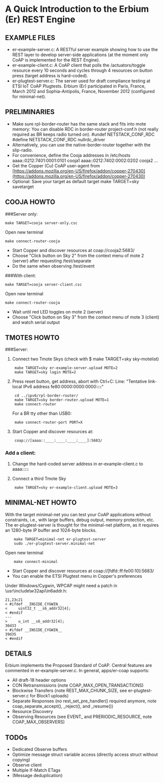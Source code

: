 A Quick Introduction to the Erbium (Er) REST Engine
===================================================

EXAMPLE FILES
-------------

- er-example-server.c: A RESTful server example showing how to use the REST
  layer to develop server-side applications (at the moment only CoAP is
  implemented for the REST Engine).
- er-example-client.c: A CoAP client that polls the /actuators/toggle resource
  every 10 seconds and cycles through 4 resources on button press (target
  address is hard-coded).
- er-plugtest-server.c: The server used for draft compliance testing at ETSI
  IoT CoAP Plugtests. Erbium (Er) participated in Paris, France, March 2012 and
  Sophia-Antipolis, France, November 2012 (configured for minimal-net).

PRELIMINARIES
-------------

- Make sure rpl-border-router has the same stack and fits into mote memory:
  You can disable RDC in border-router project-conf.h (not really required as BR keeps radio turned on).
    #undef NETSTACK_CONF_RDC
    #define NETSTACK_CONF_RDC     nullrdc_driver
- Alternatively, you can use the native-border-router together with the slip-radio.
- For convenience, define the Cooja addresses in /etc/hosts
      aaaa::0212:7401:0001:0101 cooja1
      aaaa::0212:7402:0002:0202 cooja2
      ...
- Get the Copper (Cu) CoAP user-agent from
  [https://addons.mozilla.org/en-US/firefox/addon/copper-270430](https://addons.mozilla.org/en-US/firefox/addon/copper-270430)
- Optional: Save your target as default target
      make TARGET=sky savetarget

COOJA HOWTO
-----------

###Server only:

    make TARGET=cooja server-only.csc

Open new terminal

    make connect-router-cooja

- Start Copper and discover resources at coap://cooja2:5683/
- Choose "Click button on Sky 2" from the context menu of mote 2 (server) after
  requesting /test/separate
- Do the same when observing /test/event

###With client:

    make TARGET=cooja server-client.csc

Open new terminal

    make connect-router-cooja

- Wait until red LED toggles on mote 2 (server)
- Choose "Click button on Sky 3" from the context menu of mote 3 (client) and
  watch serial output

TMOTES HOWTO
------------

###Server:

1. Connect two Tmote Skys (check with $ make TARGET=sky sky-motelist)

        make TARGET=sky er-example-server.upload MOTE=2
        make TARGET=sky login MOTE=2

2. Press reset button, get address, abort with Ctrl+C:
   Line: "Tentative link-local IPv6 address fe80:0000:0000:0000:____:____:____:____"

        cd ../ipv6/rpl-border-router/
        make TARGET=sky border-router.upload MOTE=1
        make connect-router

    For a BR tty other than USB0:

        make connect-router-port PORT=X

3. Start Copper and discover resources at:

        coap://[aaaa::____:____:____:____]:5683/

### Add a client:

1. Change the hard-coded server address in er-example-client.c to aaaa::____:____:____:____
2. Connect a third Tmote Sky

        make TARGET=sky er-example-client.upload MOTE=3

MINIMAL-NET HOWTO
-----------------

With the target minimal-net you can test your CoAP applications without
constraints, i.e., with large buffers, debug output, memory protection, etc.
The er-plugtest-server is thought for the minimal-net platform, as it requires
an 1280-byte IP buffer and 1024-byte blocks.

        make TARGET=minimal-net er-plugtest-server
        sudo ./er-plugtest-server.minimal-net

Open new terminal

        make connect-minimal

- Start Copper and discover resources at coap://[fdfd::ff:fe00:10]:5683/
- You can enable the ETSI Plugtest menu in Copper's preferences

Under Windows/Cygwin, WPCAP might need a patch in
<cygwin>\usr\include\w32api\in6addr.h:

    21,23c21
    < #ifdef __INSIDE_CYGWIN__
    <     uint32_t __s6_addr32[4];
    < #endif
    ---
    >     u_int __s6_addr32[4];
    36d33
    < #ifdef __INSIDE_CYGWIN__
    39d35
    < #endif

DETAILS
-------

Erbium implements the Proposed Standard of CoAP. Central features are commented
in er-example-server.c.  In general, apps/er-coap supports:

- All draft-18 header options
- CON Retransmissions (note COAP_MAX_OPEN_TRANSACTIONS)
- Blockwise Transfers (note REST_MAX_CHUNK_SIZE, see er-plugtest-server.c for
  Block1 uploads)
- Separate Responses (no rest_set_pre_handler() required anymore, note
  coap_separate_accept(), _reject(), and _resume())
- Resource Discovery
- Observing Resources (see EVENT_ and PRERIODIC_RESOURCE, note
  COAP_MAX_OBSERVERS)

TODOs
-----

- Dedicated Observe buffers
- Optimize message struct variable access (directly access struct without copying)
- Observe client
- Multiple If-Match ETags
- (Message deduplication)
